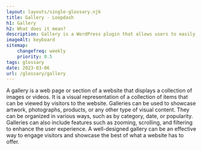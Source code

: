 ```yaml
--- 
layout: layouts/single-glossary.njk
title: Gallery - Loopdash
h1: Gallery
h2: What does it mean?
description: Gallery is a WordPress plugin that allows users to easily create and manage image galleries on their website.
imageAlt: keyboard
sitemap:
	changefreq: weekly
	priority: 0.5
tags: glossary
date: 2023-03-06
url: /glossary/gallery
---
```


A gallery is a web page or section of a website that displays a collection of images or videos. It is a visual representation of a collection of items that can be viewed by visitors to the website. Galleries can be used to showcase artwork, photographs, products, or any other type of visual content. They can be organized in various ways, such as by category, date, or popularity. Galleries can also include features such as zooming, scrolling, and filtering to enhance the user experience. A well-designed gallery can be an effective way to engage visitors and showcase the best of what a website has to offer.
